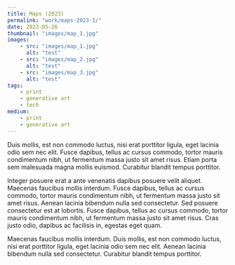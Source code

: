```yaml
---
title: Maps (2023)
permalink: "work/maps-2023-1/"
date: 2023-05-26
thumbnail: "images/map_1.jpg"
images:
    - src: "images/map_1.jpg"
      alt: "test"
    - src: "images/map_2.jpg"
      alt: "test"
    - src: "images/map_3.jpg"
      alt: "test"
tags: 
    - print
    - generative art
    - tech
medium: 
    - print
    - generative art
---
```


Duis mollis, est non commodo luctus, nisi erat porttitor ligula, eget lacinia odio sem nec elit. Fusce dapibus, tellus ac cursus commodo, tortor mauris condimentum nibh, ut fermentum massa justo sit amet risus. Etiam porta sem malesuada magna mollis euismod. Curabitur blandit tempus porttitor.

Integer posuere erat a ante venenatis dapibus posuere velit aliquet. Maecenas faucibus mollis interdum. Fusce dapibus, tellus ac cursus commodo, tortor mauris condimentum nibh, ut fermentum massa justo sit amet risus. Aenean lacinia bibendum nulla sed consectetur. Sed posuere consectetur est at lobortis. Fusce dapibus, tellus ac cursus commodo, tortor mauris condimentum nibh, ut fermentum massa justo sit amet risus. Cras justo odio, dapibus ac facilisis in, egestas eget quam.

Maecenas faucibus mollis interdum. Duis mollis, est non commodo luctus, nisi erat porttitor ligula, eget lacinia odio sem nec elit. Aenean lacinia bibendum nulla sed consectetur. Curabitur blandit tempus porttitor.
